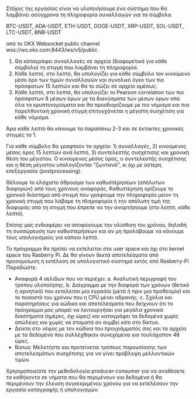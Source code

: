 Στόχος της εργασίας είναι να υλοποιήσουμε ένα σύστημα που θα λαμβάνει ασύγχρονα τη πληροφορία συναλλαγών για τα σύμβολα 

BTC-USDT, ADA-USDT, ETH-USDT, DOGE-USDT, XRP-USDT, SOL-USDT, LTC-USDT, BNB-USDT

από το OKX Websocket public channel wss://ws.okx.com:8443/ws/v5/public. 

1. Θα καταγράφει συναλλαγές σε αρχεία (διαφορετικά για κάθε σύμβολο) τη στιγμή που λαμβάνει τη πληροφορία.
2. Κάθε λεπτό, στο λεπτό, θα υπολογίζει για κάθε σύμβολο τον κινούμενο μέσο όρο των τιμών συναλλαγών και συνολικό όγκο των πιο πρόσφατων 15 λεπτών και θα το σώζει σε αρχείο αμέσως.
3. Κάθε λεπτό, στο λεπτό, θα υπολογίζει το Pearson correlation των πιο πρόσφατων 8 μέσων όρων με τα διανύσματα των μέσων όρων από όλα τα κρυπτονομίσματα και θα προσδιορίζουμε με πιο νόμισμα και πια παρελθοντική χρονική στιγμή επιτυγχάνεται η μέγιστη συσχέτιση για κάθε νόμισμα. 

Άρα κάθε λεπτό θα κάνουμε τα παραπάνω 2-3 και σε έκτακτες χρονικές στιγμές το 1.

Για κάθε σύμβολο θα γραφτούν τα αρχεία: 1) συναλλαγές, 2) κινούμενος μέσος όρος 15 λεπτών ανά λεπτό, 3) συντελεστής συσχέτισης και χρονική θέση του μέγιστου. Ο κινούμενος μέσος όρος, ο συντελεστής συσχέτισης και η θέση μέγιστου υπολογίζονται "ζωντανά", κι όχι με ύστερη επεξεργασία (postprocessing).

Θέλουμε το ελάχιστο άθροισμα των καθυστέρησεων (απόλυτων διαφορών) από τους χρόνους αναφοράς. Καθυστέρηση ορίζουμε το χρονικό διάστημα από στιγμή που γράφουμε την πληροφορία μείον τη χρονική στιγμή που λάβαμε τη πληροφορία ή την απόλυτη τιμή της διαφοράς από τη στιγμή που έπρεπε να την αναρτήσουμε (στο λεπτό, κάθε λεπτό).

Επίσης μας ενδιαφέρει να αποφύγουμε την ολίσθιση του χρόνου, δηλαδή τη συσσώρευση των καθυστερήσεων και αν μη προλάβουμε να κάνουμε τους υπολογισμούς για κάποιο λεπτό.

Το πρόγραμμα θα πρέπει να εκτελείται στο user space και όχι στο kernel space του Rasberry Pi. Δε θα γίνουν δεκτά αποτελέσματα από προσομοίωση ή εκτέλεση σε υπολογιστικό σύστημα εκτός από Rasberry-Pi
Παραδώστε:

- Αναφορά 4 σελίδων που να περιέχει:
    a. Αναλυτική περιγραφή του τρόπου υλοποίησης.
    b. Διάγραμμα με την διαφορά των χρόνων (θετικό ή αρνητικό) που εκτελειται μια εγρασία (μετά ή πριν μια προθεσμία) και το ποσοστό του χρόνου που η CPU μένει αδρανής.
    c. Σχόλια και παρατηρήσεις για κώδικα και αποτελέσματα που δείχνουν ότι το πρόγραμμα μας μπορεί να λειτουργήσει για μεγάλα χρονικά διαστήματα (ημέρες, όχι ώρες) και καταγράφει τα δεδομένα χωρίς απώλειες και χωρίς να σταματά αν συμβεί κάτι στο δίκτυο.
- Δείκτη στο νέφος με τον κώδικα του προγράμματός σας και τα αρχεία με τα δεδομένα που συλλέχθηκαν συνεχόμενα για τουλάχιστον 48 ώρες.
- Bonus: Μελετήστε και προτείνεται τρόπους παρουσίασης των αποτελεσμάτων συσχέτισης για να γίνει πρόβλεψη μελλοντικών τιμών. 

Χρησιμοποιείστε την μεθοδολογία producer-consumer για να αναθέσετε τα καθήκοντα σε νήματα που θα περιμένουν για δεδομένα ή θα περιμένουν την έλευση συγκεκριμένου χρόνου για να εκτελέσουν την εργασία καταγραφής ή υπολογισμών.